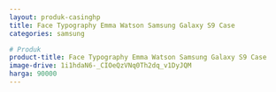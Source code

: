 ```yaml
---
layout: produk-casinghp
title: Face Typography Emma Watson Samsung Galaxy S9 Case
categories: samsung

# Produk
product-title: Face Typography Emma Watson Samsung Galaxy S9 Case
image-drive: 1i1hdaN6-_CIOeQzVNq0Th2dq_v1DyJQM
harga: 90000
---
```

